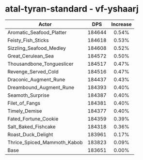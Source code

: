 # atal-tyran-standard - vf-yshaarj
| Actor | DPS | Increase |
|---|:---:|:---:|
|Aromatic_Seafood_Platter|184644|0.54%|
|Feisty_Fish_Sticks|184618|0.53%|
|Sizzling_Seafood_Medley|184608|0.52%|
|Great_Cerulean_Sea|184572|0.50%|
|Thousandbone_Tongueslicer|184517|0.47%|
|Revenge_Served_Cold|184516|0.47%|
|Draconic_Augment_Rune|184437|0.43%|
|Dreambound_Augment_Rune|184393|0.40%|
|Seamoth_Surprise|184387|0.40%|
|Filet_of_Fangs|184381|0.40%|
|Timely_Demise|184377|0.40%|
|Fated_Fortune_Cookie|184359|0.39%|
|Salt_Baked_Fishcake|184318|0.36%|
|Roast_Duck_Delight|183961|0.17%|
|Thrice_Spiced_Mammoth_Kabob|183823|0.09%|
|Base|183651|0.00%|
